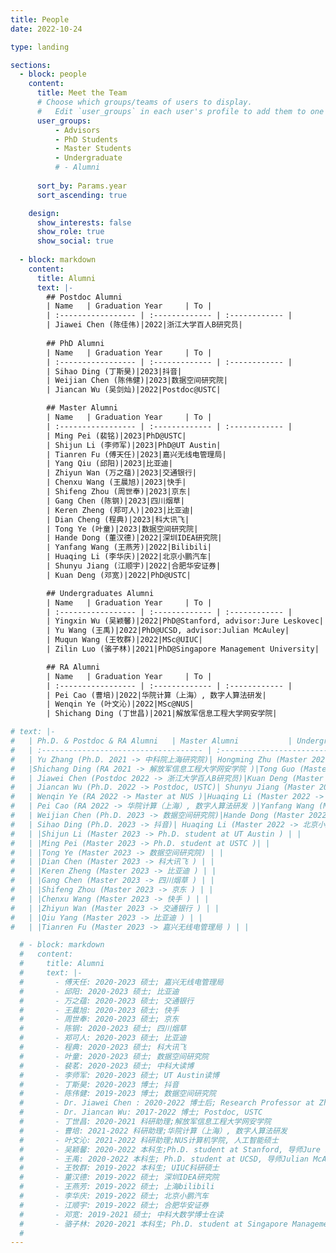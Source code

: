 ```yaml
---
title: People
date: 2022-10-24

type: landing

sections:
  - block: people
    content:
      title: Meet the Team
      # Choose which groups/teams of users to display.
      #   Edit `user_groups` in each user's profile to add them to one or more of these groups.
      user_groups:
          - Advisors
          - PhD Students
          - Master Students
          - Undergraduate
          # - Alumni
          
      sort_by: Params.year
      sort_ascending: true

    design:
      show_interests: false
      show_role: true
      show_social: true
  
  - block: markdown
    content:
      title: Alumni
      text: |-
        ## Postdoc Alumni
        | Name   | Graduation Year     | To |
        | :----------------- | :------------- | :------------ |
        | Jiawei Chen (陈佳伟)|2022|浙江大学百人B研究员|
        
        ## PhD Alumni
        | Name   | Graduation Year     | To |
        | :----------------- | :------------- | :------------ |
        | Sihao Ding (丁斯昊)|2023|抖音|
        | Weijian Chen (陈伟健)|2023|数据空间研究院|
        | Jiancan Wu (吴剑灿)|2022|Postdoc@USTC|

        ## Master Alumni
        | Name   | Graduation Year     | To |
        | :----------------- | :------------- | :------------ |
        | Ming Pei (裴铭)|2023|PhD@USTC|
        | Shijun Li (李师军)|2023|PhD@UT Austin|
        | Tianren Fu (傅天任)|2023|嘉兴无线电管理局|
        | Yang Qiu (邱阳)|2023|比亚迪|
        | Zhiyun Wan (万之蕴)|2023|交通银行|
        | Chenxu Wang (王晨旭)|2023|快手|
        | Shifeng Zhou (周世奉)|2023|京东|
        | Gang Chen (陈钢)|2023|四川烟草|
        | Keren Zheng (郑可人)|2023|比亚迪|
        | Dian Cheng (程典)|2023|科大讯飞|
        | Tong Ye (叶童)|2023|数据空间研究院|
        | Hande Dong (董汉德)|2022|深圳IDEA研究院|
        | Yanfang Wang (王燕芳)|2022|Bilibili|
        | Huaqing Li (李华庆)|2022|北京小鹏汽车|
        | Shunyu Jiang (江顺宇)|2022|合肥华安证券|
        | Kuan Deng (邓宽)|2022|PhD@USTC|

        ## Undergraduates Alumni
        | Name   | Graduation Year     | To |
        | :----------------- | :------------- | :------------ |
        | Yingxin Wu (吴颖馨)|2022|PhD@Stanford, advisor:Jure Leskovec|
        | Yu Wang (王禹)|2022|PhD@UCSD, advisor:Julian McAuley|
        | Muqun Wang (王牧群)|2022|MSc@UIUC|
        | Zilin Luo (骆子林)|2021|PhD@Singapore Management University|

        ## RA Alumni
        | Name   | Graduation Year     | To |
        | :----------------- | :------------- | :------------ |
        | Pei Cao (曹培)|2022|华院计算（上海）, 数字人算法研发|
        | Wenqin Ye (叶文沁)|2022|MSc@NUS|
        | Shichang Ding (丁世昌)|2021|解放军信息工程大学网安学院|

# text: |-
#   | Ph.D. & Postdoc & RA Alumni   | Master Alumni           | Undergrad Alumni              |
#   | :------------------------------------ | :------------------------------------ | :------------------------------------ |
#   | Yu Zhang (Ph.D. 2021 -> 中科院上海研究院)| Hongming Zhu (Master 2021 -> 安徽十锎信息科技 ) | Tianxin Wei (Undergrad 2021 -> Ph.D. student at UIUC )  |
#   |Shichang Ding (RA 2021 -> 解放军信息工程大学网安学院 )|Tong Guo (Master 2021 -> 快手科技 ) | Zilin Luo (Undergrad 2021 -> Ph.D. student at SMU ) |
#   | Jiawei Chen (Postdoc 2022 -> 浙江大学百人B研究员)|Kuan Deng (Master 2021 -> Ph.D. student at USTC )|Muqun Wang (Undergrad 2022 -> Master student at UIUC )|
#   | Jiancan Wu (Ph.D. 2022 -> Postdoc, USTC)| Shunyu Jiang (Master 2022 -> 合肥华安证券 ) |Yu Wang (Undergrad 2022 -> Ph.D. student at UCSD ) |
#   | Wenqin Ye (RA 2022 -> Master at NUS )|Huaqing Li (Master 2022 -> 北京小鹏汽车 )|Yinxin Wu (Undergrad 2022 -> Ph.D. student at Stanford )|
#   | Pei Cao (RA 2022 -> 华院计算（上海）, 数字人算法研发 )|Yanfang Wang (Master 2022 -> 上海bilibili )||
#   | Weijian Chen (Ph.D. 2023 -> 数据空间研究院)|Hande Dong (Master 2022 -> 深圳IDEA研究院 )| |
#   | Sihao Ding (Ph.D. 2023 -> 抖音)| Huaqing Li (Master 2022 -> 北京小鹏汽车 )|  |
#   | |Shijun Li (Master 2023 -> Ph.D. student at UT Austin ) | |
#   | |Ming Pei (Master 2023 -> Ph.D. student at USTC )| |
#   | |Tong Ye (Master 2023 -> 数据空间研究院) | |
#   | |Dian Chen (Master 2023 -> 科大讯飞 ) | |
#   | |Keren Zheng (Master 2023 -> 比亚迪 ) | |
#   | |Gang Chen (Master 2023 -> 四川烟草 ) | |
#   | |Shifeng Zhou (Master 2023 -> 京东 ) | |
#   | |Chenxu Wang (Master 2023 -> 快手 ) | |
#   | |Zhiyun Wan (Master 2023 -> 交通银行 ) | |
#   | |Qiu Yang (Master 2023 -> 比亚迪 ) | |
#   | |Tianren Fu (Master 2023 -> 嘉兴无线电管理局 ) | |

  # - block: markdown
  #   content:
  #     title: Alumni
  #     text: |-
  #       - 傅天任: 2020-2023 硕士; 嘉兴无线电管理局
  #       - 邱阳: 2020-2023 硕士; 比亚迪
  #       - 万之蕴: 2020-2023 硕士; 交通银行
  #       - 王晨旭: 2020-2023 硕士; 快手
  #       - 周世奉: 2020-2023 硕士; 京东
  #       - 陈钢: 2020-2023 硕士; 四川烟草
  #       - 郑可人: 2020-2023 硕士; 比亚迪
  #       - 程典: 2020-2023 硕士; 科大讯飞
  #       - 叶童: 2020-2023 硕士; 数据空间研究院
  #       - 裴茗: 2020-2023 硕士; 中科大读博
  #       - 李师军: 2020-2023 硕士; UT Austin读博
  #       - 丁斯昊: 2020-2023 博士; 抖音
  #       - 陈伟健: 2019-2023 博士; 数据空间研究院
  #       - Dr. Jiawei Chen : 2020-2022 博士后; Research Professor at Zhejiang University (浙江大学百人B研究员)
  #       - Dr. Jiancan Wu: 2017-2022 博士; Postdoc, USTC
  #       - 丁世昌: 2020-2021 科研助理;解放军信息工程大学网安学院
  #       - 曹培: 2021-2022 科研助理;华院计算（上海）, 数字人算法研发
  #       - 叶文沁: 2021-2022 科研助理;NUS计算机学院, 人工智能硕士
  #       - 吴颖馨: 2020-2022 本科生;Ph.D. student at Stanford, 导师Jure Leskovec
  #       - 王禹: 2020-2022 本科生; Ph.D. student at UCSD, 导师Julian McAuley
  #       - 王牧群: 2019-2022 本科生; UIUC科研硕士
  #       - 董汉德: 2019-2022 硕士; 深圳IDEA研究院
  #       - 王燕芳: 2019-2022 硕士; 上海bilibili
  #       - 李华庆: 2019-2022 硕士; 北京小鹏汽车
  #       - 江顺宇: 2019-2022 硕士; 合肥华安证券
  #       - 邓宽: 2019-2021 硕士; 中科大数学博士在读
  #       - 骆子林: 2020-2021 本科生; Ph.D. student at Singapore Management University
  #   
---
```

